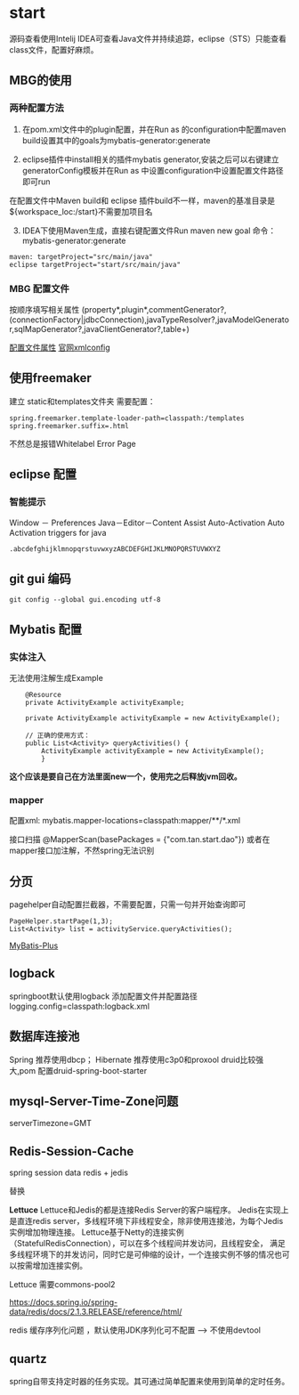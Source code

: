 # start

源码查看使用Intelij IDEA可查看Java文件并持续追踪，eclipse（STS）只能查看class文件，配置好麻烦。

## MBG的使用

### 两种配置方法

1. 在pom.xml文件中的plugin配置，并在Run as 的configuration中配置maven build设置其中的goals为mybatis-generator:generate

2. eclipse插件中install相关的插件mybatis generator,安装之后可以右键建立generatorConfig模板并在Run as 中设置configuration中设置配置文件路径即可run

在配置文件中Maven build和 eclipse 插件build不一样，maven的基准目录是 ${workspace_loc:/start}不需要加项目名

3. IDEA下使用Maven生成，直接右键配置文件Run maven new goal 命令：mybatis-generator:generate

```
maven: targetProject="src/main/java"
eclipse targetProject="start/src/main/java"
```

### MBG 配置文件

按顺序填写相关属性
(property*,plugin*,commentGenerator?,(connectionFactory|jdbcConnection),javaTypeResolver?,javaModelGenerator,sqlMapGenerator?,javaClientGenerator?,table+)

[配置文件属性](https://www.jianshu.com/p/e09d2370b796)
[官网xmlconfig](http://www.mybatis.org/generator/configreference/xmlconfig.html)

## 使用freemaker

建立 static和templates文件夹
需要配置：

```
spring.freemarker.template-loader-path=classpath:/templates
spring.freemarker.suffix=.html
```
不然总是报错Whitelabel Error Page

## eclipse 配置

### 智能提示

Window － Preferences
Java－Editor－Content Assist
Auto-Activation
Auto Activation triggers for java

```
.abcdefghijklmnopqrstuvwxyzABCDEFGHIJKLMNOPQRSTUVWXYZ
```

## git gui 编码

`git config --global gui.encoding utf-8`


## Mybatis 配置

### 实体注入

无法使用注解生成Example

```
	@Resource
	private ActivityExample activityExample;

	private ActivityExample activityExample = new ActivityExample();
	
	// 正确的使用方式：
	public List<Activity> queryActivities() {
		ActivityExample activityExample = new ActivityExample();
		}
```

**这个应该是要自己在方法里面new一个，使用完之后释放jvm回收。**

### mapper

配置xml: 
mybatis.mapper-locations=classpath:mapper/**/*.xml

接口扫描
@MapperScan(basePackages = {"com.tan.start.dao"})
或者在mapper接口加注解，不然spring无法识别


## 分页 

pagehelper自动配置拦截器，不需要配置，只需一句并开始查询即可

```
PageHelper.startPage(1,3);
List<Activity> list = activityService.queryActivities();
```

[MyBatis-Plus](https://mp.baomidou.com/guide/)


## logback

springboot默认使用logback
添加配置文件并配置路径
logging.config=classpath:logback.xml

## 数据库连接池

Spring 推荐使用dbcp；
Hibernate 推荐使用c3p0和proxool
druid比较强大,pom 配置druid-spring-boot-starter

## mysql-Server-Time-Zone问题

serverTimezone=GMT

## Redis-Session-Cache

spring session data redis + jedis

替换

**Lettuce**
Lettuce和Jedis的都是连接Redis Server的客户端程序。
Jedis在实现上是直连redis server，多线程环境下非线程安全，除非使用连接池，为每个Jedis实例增加物理连接。
Lettuce基于Netty的连接实例（StatefulRedisConnection），可以在多个线程间并发访问，且线程安全，
满足多线程环境下的并发访问，同时它是可伸缩的设计，一个连接实例不够的情况也可以按需增加连接实例。

Lettuce 需要commons-pool2

https://docs.spring.io/spring-data/redis/docs/2.1.3.RELEASE/reference/html/

redis 缓存序列化问题 ，默认使用JDK序列化可不配置 --> 不使用devtool


## quartz

spring自带支持定时器的任务实现。其可通过简单配置来使用到简单的定时任务。


